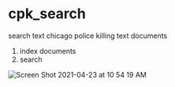 # cpk_search
search text chicago police killing text documents

1) index documents
2) search

![Screen Shot 2021-04-23 at 10 54 19 AM](https://user-images.githubusercontent.com/19617527/115890130-9c1e3200-a422-11eb-99ef-859fc2b054f1.png)
